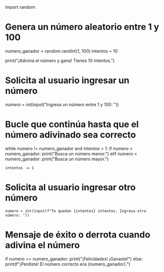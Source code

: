 import random

# Genera un número aleatorio entre 1 y 100
numero_ganador = random.randint(1, 100)
intentos = 10

print("¡Adivina el número y gana! Tienes 10 intentos.")

# Solicita al usuario ingresar un número
numero = int(input("Ingresa un número entre 1 y 100: "))

# Bucle que continúa hasta que el número adivinado sea correcto
while numero != numero_ganador and intentos > 1:
    if numero > numero_ganador:
        print("Busca un número menor.")
    elif numero < numero_ganador:
        print("Busca un número mayor.")
    
    intentos -= 1
 
 # Solicita al usuario ingresar otro número
    numero = int(input(f"Te quedan {intentos} intentos. Ingresa otro número: "))

# Mensaje de éxito o derrota cuando adivina el número
if numero == numero_ganador:
    print("¡Felicidades! ¡Ganaste!")
else:
    print(f"¡Perdiste! El número correcto era {numero_ganador}.")
